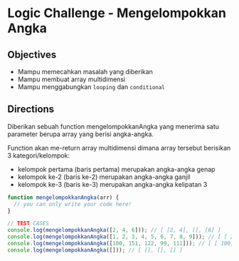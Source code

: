 # Logic Challenge - Mengelompokkan Angka

## Objectives
- Mampu memecahkan masalah yang diberikan
- Mampu membuat array multidimensi
- Mampu menggabungkan `looping` dan `conditional`


## Directions

Diberikan sebuah function mengelompokkanAngka yang menerima satu parameter berupa array yang berisi angka-angka.

Function akan me-return array multidimensi dimana array tersebut berisikan 3 kategori/kelompok:
  - kelompok pertama (baris pertama) merupakan angka-angka genap
  - kelompok ke-2 (baris ke-2) merupakan angka-angka ganjil
  - kelompok ke-3 (baris ke-3) merupakan angka-angka kelipatan 3


```JavaScript
function mengelompokkanAngka(arr) {
  // you can only write your code here!
}

// TEST CASES
console.log(mengelompokkanAngka([2, 4, 6])); // [ [2, 4], [], [6] ]
console.log(mengelompokkanAngka([1, 2, 3, 4, 5, 6, 7, 8, 9])); // [ [ 2, 4, 8 ], [ 1, 5, 7 ], [ 3, 6, 9 ] ]
console.log(mengelompokkanAngka([100, 151, 122, 99, 111])); // [ [ 100, 122 ], [ 151 ], [ 99, 111 ] ]
console.log(mengelompokkanAngka([])); // [ [], [], [] ]

```
